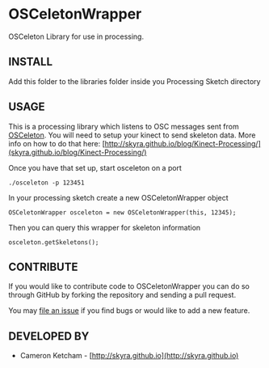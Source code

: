 OSCeletonWrapper
================

OSCeleton Library for use in processing.

INSTALL
-------

Add this folder to the libraries folder inside you Processing Sketch directory

USAGE
-----

This is a processing library which listens to OSC messages sent from
[OSCeleton](https://github.com/Sensebloom/OSCeleton). You will need to
setup your kinect to send skeleton data. More info on how to do that here:
[http://skyra.github.io/blog/Kinect-Processing/](skyra.github.io/blog/Kinect-Processing/)

Once you have that set up, start osceleton on a port

    ./osceleton -p 123451
    
In your processing sketch create a new OSCeletonWrapper object

    OSCeletonWrapper osceleton = new OSCeletonWrapper(this, 12345);

Then you can query this wrapper for skeleton information

    osceleton.getSkeletons();

CONTRIBUTE
----------

If you would like to contribute code to OSCeletonWrapper you can do so through
GitHub by forking the repository and sending a pull request.

You may [file an issue](https://github.com/cketcham/OSCeletonWrapper/issues/new)
if you find bugs or would like to add a new feature.


DEVELOPED BY
------------

* Cameron Ketcham - [http://skyra.github.io](http://skyra.github.io)
